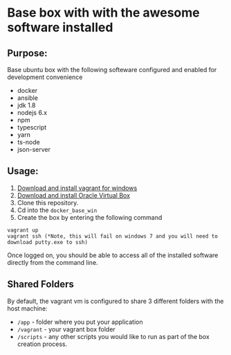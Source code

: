 # Base box with with the awesome software installed



## Purpose:
Base ubuntu box with the following softeware configured and enabled for development convenience 

* docker
* ansible
* jdk 1.8
* nodejs 6.x
* npm
* typescript
* yarn
* ts-node
* json-server

## Usage:

1. [Download and install vagrant for windows](https://www.vagrantup.com/downloads.html)
2. [Download and install Oracle Virtual Box](https://www.virtualbox.org/wiki/Downloads)
2. Clone this repository.
3. Cd into the `docker_base_win`
3. Create the box by entering the following command

```
vagrant up
vagrant ssh (*Note, this will fail on windows 7 and you will need to download putty.exe to ssh)
```

Once logged on, you should be able to access all of the installed software directly from the command line.

## Shared Folders

By default, the vagrant vm is configured to share 3 different folders with the host machine:

 * `/app` - folder where you put your application
 * `/vagrant` - your vagrant box folder
 * `/scripts` - any other scripts you would like to run as part of the box creation process.

